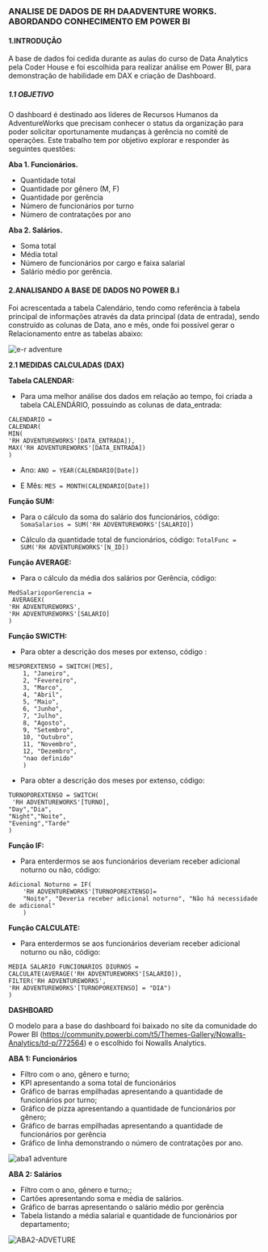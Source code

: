 ### **ANALISE DE DADOS DE RH DAADVENTURE WORKS. ABORDANDO CONHECIMENTO EM POWER BI**

#### **1.INTRODUÇÃO**

A base de dados foi cedida durante as aulas do curso de Data Analytics pela Coder House e foi escolhida para realizar análise em Power BI, para demonstração de habilidade em DAX e criação de Dashboard.

##### **1.1 OBJETIVO**
O dashboard é destinado aos líderes de Recursos Humanos da AdventureWorks que precisam conhecer o status da organização para poder solicitar oportunamente mudanças à gerência no comitê de operações.  Este trabalho tem por objetivo explorar e responder às seguintes questões:

**Aba 1. Funcionários.**
* Quantidade total
* Quantidade por gênero (M, F)
* Quantidade por gerência
* Número de funcionários por turno
* Número de contratações por ano

**Aba 2. Salários.**
* Soma total
* Média total
* Número de funcionários por cargo e faixa salarial
* Salário médio por gerência.


 #### **2.ANALISANDO A BASE DE DADOS NO POWER B.I**

Foi acrescentada a tabela Calendário, tendo como referência à tabela principal de informações através da data principal (data de entrada), sendo construído as colunas de Data, ano e mês, onde foi possível gerar o Relacionamento entre as tabelas abaixo:

![e-r adventure](https://user-images.githubusercontent.com/112497138/196554255-b413bf52-6384-4827-8c9e-2e0524f201ff.jpeg)

**2.1  MEDIDAS CALCULADAS (DAX)**

**Tabela CALENDAR:**
* Para uma melhor análise dos dados em relação ao tempo, foi criada a tabela CALENDÁRIO, possuindo as colunas de data_entrada:
```
CALENDARIO = 
CALENDAR(
MIN(
'RH ADVENTUREWORKS'[DATA_ENTRADA]),
MAX('RH ADVENTUREWORKS'[DATA_ENTRADA])
)
```
 
* Ano: `ANO = YEAR(CALENDARIO[Date])`

* E Mês: `MES = MONTH(CALENDARIO[Date])`

**Função SUM:**
* Para o cálculo da soma do salário dos funcionários, código: 
`SomaSalarios = SUM('RH ADVENTUREWORKS'[SALARIO])`
 
* Cálculo da quantidade total de funcionários, código: 
`TotalFunc = SUM('RH ADVENTUREWORKS'[N_ID])`

**Função AVERAGE:**
* Para o cálculo da média dos salários por Gerência, código: 
```
MedSalarioporGerencia =
 AVERAGEX(
'RH ADVENTUREWORKS',
'RH ADVENTUREWORKS'[SALARIO]
)
```

**Função SWICTH:**
* Para obter a descrição dos meses por extenso, código : 
```
MESPOREXTENSO = SWITCH([MES], 
    1, "Janeiro", 
    2, "Fevereiro",
    3, "Marco", 
    4, "Abril",
    5, "Maio", 
    6, "Junho",
    7, "Julho",
    8, "Agosto", 
    9, "Setembro",
    10, "Outubro", 
    11, "Novembro",
    12, "Dezembro",
    "nao definido"
    )
 ``` 
    
* Para obter a descrição dos meses por extenso, código:

```
TURNOPOREXTENSO = SWITCH(
 'RH ADVENTUREWORKS'[TURNO],
"Day","Dia",
"Night","Noite",
"Evening","Tarde"
)
```

**Função IF:**

* Para enterdermos se aos funcionários deveriam receber adicional noturno ou não, código:
```
Adicional Noturno = IF(
    'RH ADVENTUREWORKS'[TURNOPOREXTENSO]= 
    "Noite", "Deveria receber adicional noturno", "Não há necessidade de adicional"
    )
```


**Função CALCULATE:**

* Para enterdermos se aos funcionários deveriam receber adicional noturno ou não, código:
```
MEDIA SALARIO FUNCIONARIOS DIURNOS = 
CALCULATE(AVERAGE('RH ADVENTUREWORKS'[SALARIO]),
FILTER('RH ADVENTUREWORKS',
'RH ADVENTUREWORKS'[TURNOPOREXTENSO] = "DIA")
)
```
   
**DASHBOARD**

O modelo para a base do dashboard foi baixado no site da comunidade do Power BI (https://community.powerbi.com/t5/Themes-Gallery/Nowalls-Analytics/td-p/772564) e o escolhido foi Nowalls Analytics.

**ABA 1: Funcionários**

* Filtro com o ano, gênero e turno;
* KPI apresentando a soma total de funcionários
* Gráfico de barras empilhadas apresentando a quantidade de funcionários por turno;
* Gráfico de  pizza apresentando a quantidade de funcionários por gênero;
* Gráfico de barras empilhadas apresentando a quantidade de funcionários por gerência 
* Gráfico de linha demonstrando o número de contratações por ano.

![aba1 adventure](https://user-images.githubusercontent.com/112497138/197027992-a3e77dcb-5e0b-4f99-bf2a-e9418e2c324b.jpeg)


**ABA 2: Salários**

* Filtro com o ano, gênero e turno;;
* Cartões apresentando soma e média de salários.
* Gráfico de barras apresentando o salário médio por gerência
* Tabela listando a média salarial e quantidade de funcionários por departamento;


![ABA2-ADVETURE](https://user-images.githubusercontent.com/112497138/197030923-24c9ad6b-5096-4463-974a-98d4265c9fb3.jpeg)


